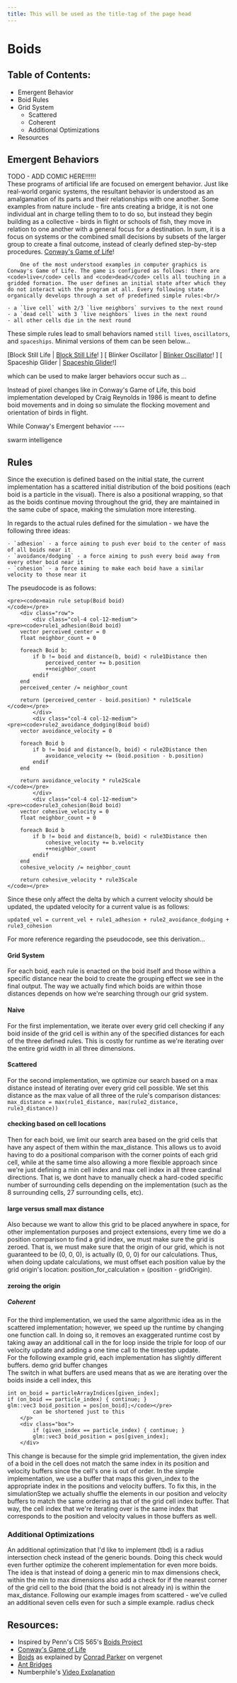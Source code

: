 ```yaml
---
title: This will be used as the title-tag of the page head
---
```


# Boids

## Table of Contents:
* Emergent Behavior
* Boid Rules
* Grid System
    * Scattered
    * Coherent
    * Additional Optimizations
* Resources

## Emergent Behaviors
TODO - ADD COMIC HERE!!!!!! <br/>
These programs of artificial life are focused on emergent behavior. Just like real-world organic systems, the resultant behavior is understood as an amalgamation of its parts and their relationships with one another. Some examples from nature include - fire ants creating a bridge, it is not one individual ant in charge telling them to to do so, but instead they begin building as a collective - birds in flight or schools of fish, they move in relation to one another with a general focus for a destination. In sum, it is a focus on systems or the combined small decisions by subsets of the larger group to create a final outcome, instead of clearly defined step-by-step procedures.
[Conway's Game of Life](https://en.wikipedia.org/wiki/Conway's_Game_of_Life#/media/File:Gospers_glider_gun.gif)!


		One of the most understood examples in computer graphics is Conway's Game of Life. The game is configured as follows: there are <code>live</code> cells and <code>dead</code> cells all touching in a gridded formation. The user defines an initial state after which they do not interact with the program at all. Every following state organically develops through a set of predefined simple rules:<br/>

```
- a `live cell` with 2/3 `live neighbors` survives to the next round
- a `dead cell` with 3 `live neighbors` lives in the next round
- all other cells die in the next round
```

These simple rules lead to small behaviors named `still lives`, `oscillators`, and `spaceships`. Minimal versions of them can be seen below...

[Block Still Life | [Block Still Life](https://en.wikipedia.org/wiki/Conway's_Game_Of_Life#/media/File:Game_of_life_block_with_border.svg)! ]
[ Blinker Oscillator | [Blinker Oscillator](https://en.wikipedia.org/wiki/Conway's_Game_of_life#/media/File:Game_of_life_blinker.gif)! ]
[ Spaceship Glider | [Spaceship Glider](https://en.wikipedia.org/wiki/Conway's_Game_of_Life#/media/File:Game_of_life_animated_glider.gif)!]

which can be used to make larger behaviors occur such as ...



Instead of pixel changes like in Conway's Game of Life, this boid implementation developed by Craig Reynolds in 1986 is meant to define boid movements and in doing so simulate the flocking movement and orientation of birds in flight.


While Conway's Emergent behavior ----


swarm intelligence


## Rules


Since the execution is defined based on the initial state, the current implementation has a scattered initial distribution of the boid positions (each boid is a particle in the visual). There is also a positional wrapping, so that as the boids continue moving throughout the grid, they are maintained in the same cube of space, making the simulation more interesting.



In regards to the actual rules defined for the simulation - we have the following three ideas:

```
- `adhesion` - a force aiming to push ever boid to the center of mass of all boids near it
- `avoidance/dodging` - a force aiming to push every boid away from every other boid near it
- `cohesion` - a force aiming to make each boid have a similar velocity to those near it
```

The pseudocode is as follows:

```
<pre><code>main rule setup(Boid boid)
</code></pre>
	<div class="row">
		<div class="col-4 col-12-medium">
<pre><code>rule1_adhesion(Boid boid)
    vector perceived_center = 0
    float neighbor_count = 0

    foreach Boid b:
        if b != boid and distance(b, boid) < rule1Distance then
            perceived_center += b.position
            ++neighbor_count
        endif
    end
    perceived_center /= neighbor_count

    return (perceived_center - boid.position) * rule1Scale
</code></pre>
		</div>
		<div class="col-4 col-12-medium">
<pre><code>rule2_avoidance_dodging(Boid boid)
	vector avoidance_velocity = 0

	foreach Boid b
	    if b != boid and distance(b, boid) < rule2Distance then
	        avoidance_velocity += (boid.position - b.position)
	    endif
	end

	return avoidance_velocity * rule2Scale
</code></pre>
		</div>
		<div class="col-4 col-12-medium">
<pre><code>rule3_cohesion(Boid boid)
	vector cohesive_velocity = 0
	float neighbor_count = 0

	foreach Boid b
	    if b != boid and distance(b, boid) < rule3Distance then
	        cohesive_velocity += b.velocity
	        ++neighbor_count
	    endif
	end
	cohesive_velocity /= neighbor_count

	return cohesive_velocity * rule3Scale
</code></pre>
```


Since these only affect the delta by which a current velocity should be updated, the updated velocity for a current value is as follows:

`updated_vel = current_vel + rule1_adhesion + rule2_avoidance_dodging + rule3_cohesion`

For more reference regarding the pseudocode, see this derivation...

#### Grid System
For each boid, each rule is enacted on the boid itself and those within a specific distance near the boid to create the grouping effect we see in the final output. The way we actually find which boids are within those distances depends on how we're searching through our grid system.

#### Naive
For the first implementation, we iterate over every grid cell checking if any boid inside of the grid cell is within any of the specified distances for each of the three defined rules. This is costly for runtime as we're iterating over the entire grid width in all three dimensions.

#### Scattered
For the second implementation, we optimize our search based on a max distance instead of iterating over every grid cell possible. We set this distance as the max value of all three of the rule's comparison distances: `max_distance = max(rule1_distance, max(rule2_distance, rule3_distance))` 


#### checking based on cell locations
Then for each boid, we limit our search area based on the grid cells that have any aspect of them within the max_distance. This allows us to avoid having to do a positional comparison with the corner points of each grid cell, while at the same time also allowing a more flexible approach since we're just defining a min cell index and max cell index in all three cardinal directions. That is, we dont have to manually check a hard-coded specific number of surrounding cells depending on the implementation (such as the 8 surrounding cells, 27 surrounding cells, etc).

#### large versus small max distance
Also because we want to allow this grid to be placed anywhere in space, for other implementation purposes and project extensions, every time we do a position comparison to find a grid index, we must make sure the grid is zeroed. That is, we must make sure that the origin of our grid, which is not guaranteed to be (0, 0, 0), is actually (0, 0, 0) for our calculations. Thus, when doing update calculations, we must offset each position value by the grid origin's location: position_for_calculation = (position - gridOrigin).
        
#### zeroing the origin
##### Coherent
For the third implementation, we used the same algorithmic idea as in the scattered implementation; however, we speed up the runtime by changing one function call. In doing so, it removes an exaggerated runtime cost by taking away an additional call in the for loop inside the triple for loop of our velocity update and adding a one time call to the timestep update.
<br/>
For the following example grid, each implementation has slightly different buffers. demo grid buffer changes
<br/>
The switch in what buffers are used means that as we are iterating over the boids inside a cell index, this
```
int on_boid = particleArrayIndices[given_index];
if (on_boid == particle_index) { continue; }
glm::vec3 boid_position = pos[on_boid];</code></pre>
		can be shortened just to this
	</p>
	<div class="box">
		if (given_index == particle_index) { continue; }
		glm::vec3 boid_position = pos[given_index];
	</div>
```

This change is because for the simple grid implementation, the given index of a boid in the cell does not match the same index in its position and velocity buffers since the cell's one is out of order. In the simple implementation, we use a buffer that maps this given_index to the appropriate index in the positions and velocity buffers. To fix this, in the simulationStep we actually shuffle the elements in our position and velocity buffers to match the same ordering as that of the grid cell index buffer. That way, the cell index that we're iterating over is the same index that corresponds to the position and velocity values in those buffers as well.
	
### Additional Optimizations
An additional optimization that I'd like to implement (tbd) is a radius intersection check instead of the generic bounds. Doing this check would even further optimize the coherent implementation for even more boids. The idea is that instead of doing a generic min to max dimensions check, within the min to max dimensions also add a check for if the nearest corner of the grid cell to the boid (that the boid is not already in) is within the max_distance. Following our example images from scattered - we've culled an additional seven cells even for such a simple example. radius check

## Resources:
* Inspired by Penn's CIS 565's [Boids Project](https://github.com/CIS565-Fall-2018/Project1-CUDA-Flocking)
* [Conway's Game of Life](https://en.wikipedia.org/wiki/Conway's_Game_of_life)
* [Boids](https://www.vergenet.net/%7Econrad/boids/pseudocode.html) as explained by [Conrad Parker](https://www.vergenet.net/~conrad/) on vergenet
* [Ant Bridges](https://www.quantamagazine.org/the-simple-algorithm-that-ants-use-to-build-bridges-20180226)
* Numberphile's [Video Explanation](https://www.youtube.com/watch?v=R9Plq-DlgEk)
